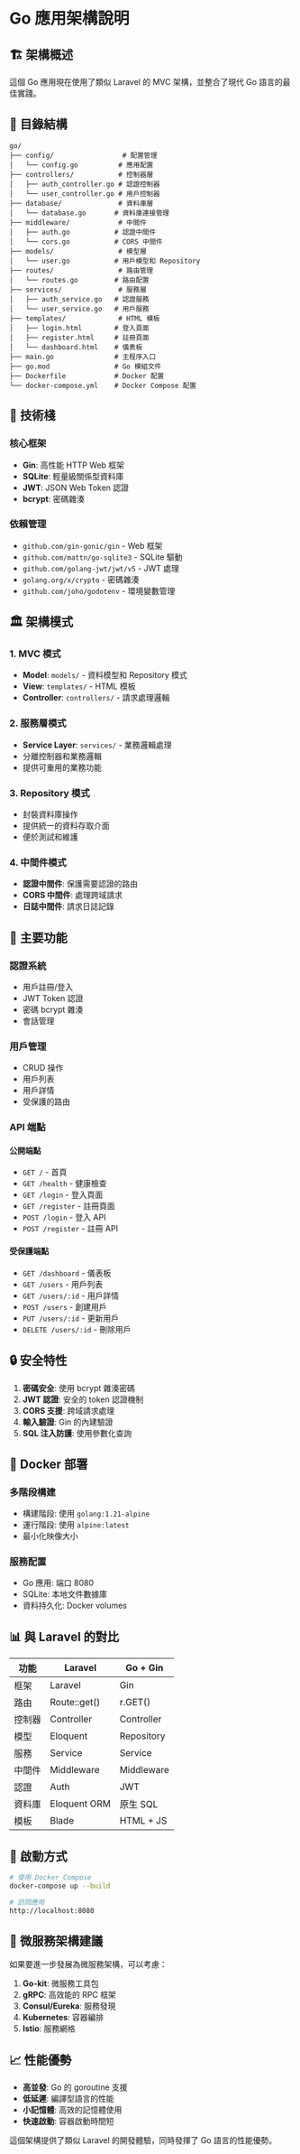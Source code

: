 # Go 應用架構說明

## 🏗️ 架構概述

這個 Go 應用現在使用了類似 Laravel 的 MVC 架構，並整合了現代 Go 語言的最佳實踐。

## 📁 目錄結構

```
go/
├── config/                 # 配置管理
│   └── config.go          # 應用配置
├── controllers/           # 控制器層
│   ├── auth_controller.go # 認證控制器
│   └── user_controller.go # 用戶控制器
├── database/              # 資料庫層
│   └── database.go       # 資料庫連接管理
├── middleware/            # 中間件
│   ├── auth.go           # 認證中間件
│   └── cors.go           # CORS 中間件
├── models/                # 模型層
│   └── user.go           # 用戶模型和 Repository
├── routes/                # 路由管理
│   └── routes.go         # 路由配置
├── services/              # 服務層
│   ├── auth_service.go   # 認證服務
│   └── user_service.go   # 用戶服務
├── templates/             # HTML 模板
│   ├── login.html        # 登入頁面
│   ├── register.html     # 註冊頁面
│   └── dashboard.html    # 儀表板
├── main.go               # 主程序入口
├── go.mod                # Go 模組文件
├── Dockerfile            # Docker 配置
└── docker-compose.yml    # Docker Compose 配置
```

## 🔧 技術棧

### 核心框架

- **Gin**: 高性能 HTTP Web 框架
- **SQLite**: 輕量級關係型資料庫
- **JWT**: JSON Web Token 認證
- **bcrypt**: 密碼雜湊

### 依賴管理

- `github.com/gin-gonic/gin` - Web 框架
- `github.com/mattn/go-sqlite3` - SQLite 驅動
- `github.com/golang-jwt/jwt/v5` - JWT 處理
- `golang.org/x/crypto` - 密碼雜湊
- `github.com/joho/godotenv` - 環境變數管理

## 🏛️ 架構模式

### 1. MVC 模式

- **Model**: `models/` - 資料模型和 Repository 模式
- **View**: `templates/` - HTML 模板
- **Controller**: `controllers/` - 請求處理邏輯

### 2. 服務層模式

- **Service Layer**: `services/` - 業務邏輯處理
- 分離控制器和業務邏輯
- 提供可重用的業務功能

### 3. Repository 模式

- 封裝資料庫操作
- 提供統一的資料存取介面
- 便於測試和維護

### 4. 中間件模式

- **認證中間件**: 保護需要認證的路由
- **CORS 中間件**: 處理跨域請求
- **日誌中間件**: 請求日誌記錄

## 🚀 主要功能

### 認證系統

- 用戶註冊/登入
- JWT Token 認證
- 密碼 bcrypt 雜湊
- 會話管理

### 用戶管理

- CRUD 操作
- 用戶列表
- 用戶詳情
- 受保護的路由

### API 端點

#### 公開端點

- `GET /` - 首頁
- `GET /health` - 健康檢查
- `GET /login` - 登入頁面
- `GET /register` - 註冊頁面
- `POST /login` - 登入 API
- `POST /register` - 註冊 API

#### 受保護端點

- `GET /dashboard` - 儀表板
- `GET /users` - 用戶列表
- `GET /users/:id` - 用戶詳情
- `POST /users` - 創建用戶
- `PUT /users/:id` - 更新用戶
- `DELETE /users/:id` - 刪除用戶

## 🔒 安全特性

1. **密碼安全**: 使用 bcrypt 雜湊密碼
2. **JWT 認證**: 安全的 token 認證機制
3. **CORS 支援**: 跨域請求處理
4. **輸入驗證**: Gin 的內建驗證
5. **SQL 注入防護**: 使用參數化查詢

## 🐳 Docker 部署

### 多階段構建

- 構建階段: 使用 `golang:1.21-alpine`
- 運行階段: 使用 `alpine:latest`
- 最小化映像大小

### 服務配置

- Go 應用: 端口 8080
- SQLite: 本地文件數據庫
- 資料持久化: Docker volumes

## 📊 與 Laravel 的對比

| 功能   | Laravel      | Go + Gin   |
| ------ | ------------ | ---------- |
| 框架   | Laravel      | Gin        |
| 路由   | Route::get() | r.GET()    |
| 控制器 | Controller   | Controller |
| 模型   | Eloquent     | Repository |
| 服務   | Service      | Service    |
| 中間件 | Middleware   | Middleware |
| 認證   | Auth         | JWT        |
| 資料庫 | Eloquent ORM | 原生 SQL   |
| 模板   | Blade        | HTML + JS  |

## 🚀 啟動方式

```bash
# 使用 Docker Compose
docker-compose up --build

# 訪問應用
http://localhost:8080
```

## 🔄 微服務架構建議

如果要進一步發展為微服務架構，可以考慮：

1. **Go-kit**: 微服務工具包
2. **gRPC**: 高效能的 RPC 框架
3. **Consul/Eureka**: 服務發現
4. **Kubernetes**: 容器編排
5. **Istio**: 服務網格

## 📈 性能優勢

- **高並發**: Go 的 goroutine 支援
- **低延遲**: 編譯型語言的性能
- **小記憶體**: 高效的記憶體使用
- **快速啟動**: 容器啟動時間短

這個架構提供了類似 Laravel 的開發體驗，同時發揮了 Go 語言的性能優勢。
